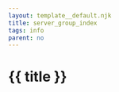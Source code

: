 ```yaml
---
layout: template__default.njk
title: server_group_index
tags: info
parent: no
---
```


# {{ title }}
